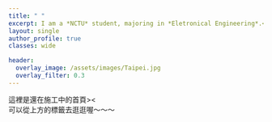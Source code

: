 ```yaml
---
title: " "
excerpt: I am a *NCTU* student, majoring in *Eletronical Engineering*.<br> Love *guitar*, *cat* and *code*.
layout: single
author_profile: true
classes: wide

header:
  overlay_image: /assets/images/Taipei.jpg
  overlay_filter: 0.3
---
```

<!-- <meta name="google-site-verification" content="v1DeE2eplQRwhhJ2zLDDIOyzEko4W-oagc_WivImoiY" /> -->
這裡是還在施工中的首頁>< <br>
可以從上方的標籤去逛逛喔～～～